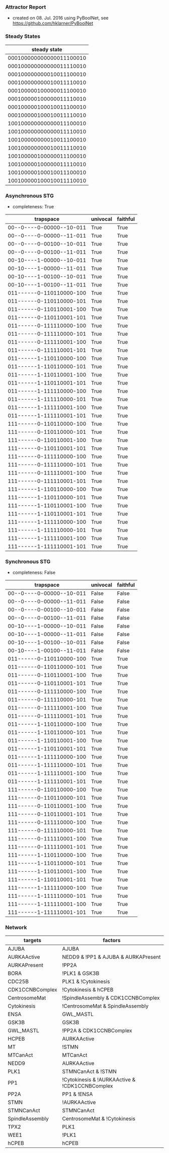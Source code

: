 

### Attractor Report
 * created on 08. Jul. 2016 using PyBoolNet, see https://github.com/hklarner/PyBoolNet

### Steady States
| steady state             |
| ------------------------ | 
| 000100000000000011100010 |
| 000100000000000011110010 |
| 000100000000010011100010 |
| 000100000000010011110010 |
| 000100000100000011100010 |
| 000100000100000011110010 |
| 000100000100010011100010 |
| 000100000100010011110010 |
| 100100000000000011100010 |
| 100100000000000011110010 |
| 100100000000010011100010 |
| 100100000000010011110010 |
| 100100000100000011100010 |
| 100100000100000011110010 |
| 100100000100010011100010 |
| 100100000100010011110010 |

### Asynchronous STG
 * completeness: True

| trapspace                | univocal  | faithful  |
| ------------------------ | --------- | --------- |
| 00--0----0-00000--10-011 | True      | True      |
| 00--0----0-00000--11-011 | True      | True      |
| 00--0----0-00100--10-011 | True      | True      |
| 00--0----0-00100--11-011 | True      | True      |
| 00-10----1-00000--10-011 | True      | True      |
| 00-10----1-00000--11-011 | True      | True      |
| 00-10----1-00100--10-011 | True      | True      |
| 00-10----1-00100--11-011 | True      | True      |
| 011------0-110110000-100 | True      | True      |
| 011------0-110110000-101 | True      | True      |
| 011------0-110110001-100 | True      | True      |
| 011------0-110110001-101 | True      | True      |
| 011------0-111110000-100 | True      | True      |
| 011------0-111110000-101 | True      | True      |
| 011------0-111110001-100 | True      | True      |
| 011------0-111110001-101 | True      | True      |
| 011------1-110110000-100 | True      | True      |
| 011------1-110110000-101 | True      | True      |
| 011------1-110110001-100 | True      | True      |
| 011------1-110110001-101 | True      | True      |
| 011------1-111110000-100 | True      | True      |
| 011------1-111110000-101 | True      | True      |
| 011------1-111110001-100 | True      | True      |
| 011------1-111110001-101 | True      | True      |
| 111------0-110110000-100 | True      | True      |
| 111------0-110110000-101 | True      | True      |
| 111------0-110110001-100 | True      | True      |
| 111------0-110110001-101 | True      | True      |
| 111------0-111110000-100 | True      | True      |
| 111------0-111110000-101 | True      | True      |
| 111------0-111110001-100 | True      | True      |
| 111------0-111110001-101 | True      | True      |
| 111------1-110110000-100 | True      | True      |
| 111------1-110110000-101 | True      | True      |
| 111------1-110110001-100 | True      | True      |
| 111------1-110110001-101 | True      | True      |
| 111------1-111110000-100 | True      | True      |
| 111------1-111110000-101 | True      | True      |
| 111------1-111110001-100 | True      | True      |
| 111------1-111110001-101 | True      | True      |

### Synchronous STG
 * completeness: False

| trapspace                | univocal  | faithful  |
| ------------------------ | --------- | --------- |
| 00--0----0-00000--10-011 | False     | False     |
| 00--0----0-00000--11-011 | False     | False     |
| 00--0----0-00100--10-011 | False     | False     |
| 00--0----0-00100--11-011 | False     | False     |
| 00-10----1-00000--10-011 | False     | False     |
| 00-10----1-00000--11-011 | False     | False     |
| 00-10----1-00100--10-011 | False     | False     |
| 00-10----1-00100--11-011 | False     | False     |
| 011------0-110110000-100 | True      | True      |
| 011------0-110110000-101 | True      | True      |
| 011------0-110110001-100 | True      | True      |
| 011------0-110110001-101 | True      | True      |
| 011------0-111110000-100 | True      | True      |
| 011------0-111110000-101 | True      | True      |
| 011------0-111110001-100 | True      | True      |
| 011------0-111110001-101 | True      | True      |
| 011------1-110110000-100 | True      | True      |
| 011------1-110110000-101 | True      | True      |
| 011------1-110110001-100 | True      | True      |
| 011------1-110110001-101 | True      | True      |
| 011------1-111110000-100 | True      | True      |
| 011------1-111110000-101 | True      | True      |
| 011------1-111110001-100 | True      | True      |
| 011------1-111110001-101 | True      | True      |
| 111------0-110110000-100 | True      | True      |
| 111------0-110110000-101 | True      | True      |
| 111------0-110110001-100 | True      | True      |
| 111------0-110110001-101 | True      | True      |
| 111------0-111110000-100 | True      | True      |
| 111------0-111110000-101 | True      | True      |
| 111------0-111110001-100 | True      | True      |
| 111------0-111110001-101 | True      | True      |
| 111------1-110110000-100 | True      | True      |
| 111------1-110110000-101 | True      | True      |
| 111------1-110110001-100 | True      | True      |
| 111------1-110110001-101 | True      | True      |
| 111------1-111110000-100 | True      | True      |
| 111------1-111110000-101 | True      | True      |
| 111------1-111110001-100 | True      | True      |
| 111------1-111110001-101 | True      | True      |

### Network
| targets         | factors                                                                                                                                                                                                                               |
| --------------- | ------------------------------------------------------------------------------------------------------------------------------------------------------------------------------------------------------------------------------------- |
| AJUBA           | AJUBA                                                                                                                                                                                                                                 |
| AURKAActive     | NEDD9 & !PP1 & AJUBA & AURKAPresent | !PP1 & AJUBA & AURKAPresent & BORA | NEDD9 & AJUBA & !AURKAActive & AURKAPresent | AJUBA & !AURKAActive & BORA & AURKAPresent | !PP1 & TPX2 & AURKAPresent | TPX2 & !AURKAActive & AURKAPresent |
| AURKAPresent    | !PP2A                                                                                                                                                                                                                                 |
| BORA            | !PLK1 & GSK3B | !Cytokinesis                                                                                                                                                                                                          |
| CDC25B          | PLK1 & !Cytokinesis | !Cytokinesis & AURKAActive                                                                                                                                                                                      |
| CDK1CCNBComplex | !Cytokinesis & hCPEB | !WEE1 & !Cytokinesis | CDC25B & !Cytokinesis                                                                                                                                                                   |
| CentrosomeMat   | !SpindleAssembly & CDK1CCNBComplex                                                                                                                                                                                                    |
| Cytokinesis     | !CentrosomeMat & SpindleAssembly                                                                                                                                                                                                      |
| ENSA            | GWL_MASTL                                                                                                                                                                                                                             |
| GSK3B           | GSK3B                                                                                                                                                                                                                                 |
| GWL_MASTL       | !PP2A & CDK1CCNBComplex                                                                                                                                                                                                               |
| HCPEB           | AURKAActive                                                                                                                                                                                                                           |
| MT              | !STMN                                                                                                                                                                                                                                 |
| MTCanAct        | MTCanAct                                                                                                                                                                                                                              |
| NEDD9           | AURKAActive                                                                                                                                                                                                                           |
| PLK1            | STMNCanAct & !STMN | MT & MTCanAct | AURKAActive                                                                                                                                                                                      |
| PP1             | !Cytokinesis & !AURKAActive & !CDK1CCNBComplex                                                                                                                                                                                        |
| PP2A            | PP1 & !ENSA                                                                                                                                                                                                                           |
| STMN            | !AURKAActive                                                                                                                                                                                                                          |
| STMNCanAct      | STMNCanAct                                                                                                                                                                                                                            |
| SpindleAssembly | CentrosomeMat & !Cytokinesis                                                                                                                                                                                                          |
| TPX2            | PLK1                                                                                                                                                                                                                                  |
| WEE1            | !PLK1                                                                                                                                                                                                                                 |
| hCPEB           | hCPEB                                                                                                                                                                                                                                 |

